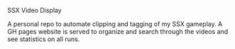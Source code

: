 SSX Video Display

A personal repo to automate clipping and tagging of my SSX gameplay. A GH pages website is served to organize and search through the videos and see statistics on all runs. 
